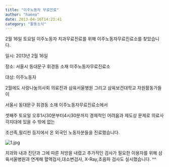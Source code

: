```yaml
---
title: "이주노동자 무료진료"
author: "haena"
date: 2013-04-16T14:23:41
category: "활동소식"
---
```


2월 16일 토요일 이주노동자 치과무료진료를 위해 이주노동자무료진료소를 찾았습니다.

일시: 2013년 2월 16일

장소: 서울시 동대문구 휘경동 소재 이주노동자무료진료소

대상: 이주노동자

2월에도 사랑나눔의사회 의료진과 삼육서울병원 그리고 삼육보건대학교 자원활동가들이

서울시 동대문구 휘경동 소재 이주노동자무료진료소에서

셋째주 토요일 오후1시30분부터4시30분까지 경제적인 어려움과 제도상 문제로 의료사각지대에 있을 수 밖에 없는

조선족,필리핀 등지에서 온 외국인 노동자분들을 진료했습니다.

![1.jpg](/files/attach/images/2318/290/007/e520e8ed12b59839a578bf52d53c2ef8.jpg)

치과와 내과 진단과 그에 따른 처방을 내렸고 추가적인 검사가 필요한 이용자를 위해 삼육서울병원과 연계해 혈액검사,대소변검사, X-Ray,초음파 검사도 실시했습니다. ^^
